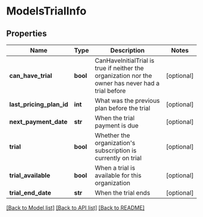 # ModelsTrialInfo

## Properties

Name | Type | Description | Notes
------------ | ------------- | ------------- | -------------
**can_have_trial** | **bool** | CanHaveInitialTrial is true if neither the organization nor the owner has never had a trial before | [optional] 
**last_pricing_plan_id** | **int** | What was the previous plan before the trial | [optional] 
**next_payment_date** | **str** | When the trial payment is due | [optional] 
**trial** | **bool** | Whether the organization&#39;s subscription is currently on trial | [optional] 
**trial_available** | **bool** | When a trial is available for this organization | [optional] 
**trial_end_date** | **str** | When the trial ends | [optional] 

[[Back to Model list]](../README.md#documentation-for-models) [[Back to API list]](../README.md#documentation-for-api-endpoints) [[Back to README]](../README.md)


